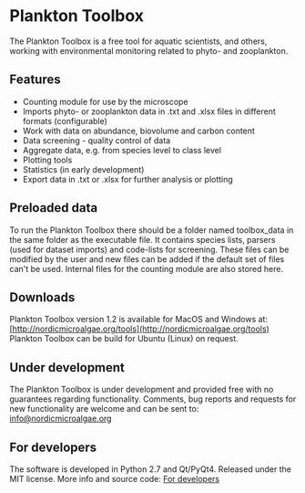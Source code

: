 # Plankton Toolbox #

The Plankton Toolbox is a free tool for aquatic scientists, and others, working with environmental monitoring related to phyto- and zooplankton.

## Features ##

  * Counting module for use by the microscope
  * Imports phyto- or zooplankton data in .txt and .xlsx files in different formats (configurable)
  * Work with data on abundance, biovolume and carbon content
  * Data screening - quality control of data
  * Aggregate data, e.g. from species level to class level
  * Plotting tools
  * Statistics (in early development)
  * Export data in .txt or .xlsx for further analysis or plotting

## Preloaded data ##

To run the Plankton Toolbox there should be a folder named toolbox_data in the 
same folder as the executable file. It contains species lists, parsers (used for dataset imports)
and code-lists for screening. These files can be modified by the user and new files can be added 
if the default set of files can't be used. Internal files for the counting module are also 
stored here.

## Downloads ##

Plankton Toolbox version 1.2 is available for MacOS and Windows at: [http://nordicmicroalgae.org/tools](http://nordicmicroalgae.org/tools)
Plankton Toolbox can be build for Ubuntu (Linux) on request.

## Under development ##

The Plankton Toolbox  is under development and provided free with no guarantees regarding functionality. 
Comments, bug reports and requests for new functionality are welcome and can be sent to: <info@nordicmicroalgae.org>

## For developers ##

The software is developed in Python 2.7 and Qt/PyQt4. Released under the MIT license.
More info and source code: [For developers](http://plankton-toolbox.org)

